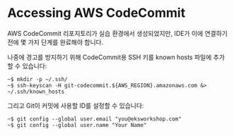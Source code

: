 # Accessing AWS CodeCommit

AWS CodeCommit 리포지토리가 실습 환경에서 생성되었지만, IDE가 이에 연결하기 전에 몇 가지 단계를 완료해야 합니다.

나중에 경고를 방지하기 위해 CodeCommit용 SSH 키를 known hosts 파일에 추가할 수 있습니다:

```
~$ mkdir -p ~/.ssh/
~$ ssh-keyscan -H git-codecommit.${AWS_REGION}.amazonaws.com &> ~/.ssh/known_hosts
```

그리고 Git이 커밋에 사용할 ID를 설정할 수 있습니다:

```
~$ git config --global user.email "you@eksworkshop.com"
~$ git config --global user.name "Your Name"
```



